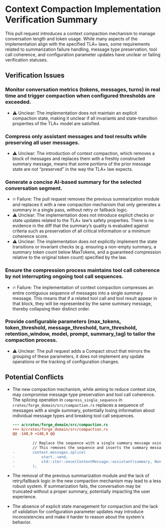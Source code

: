 # Context Compaction Implementation Verification Summary

This pull request introduces a context compaction mechanism to manage conversation length and token usage. While many aspects of the implementation align with the specified TLA+ laws, some requirements related to summarization failure handling, message type preservation, tool call coherence, and configuration parameter updates have unclear or failing verification statuses.

## Verification Issues

### Monitor conversation metrics (tokens, messages, turns) in real time and trigger compaction when configured thresholds are exceeded.
- ⚠️ Unclear: The implementation does not maintain an explicit compaction state, making it unclear if all invariants and state-transition properties of the TLA+ model are satisfied.

### Compress only assistant messages and tool results while preserving all user messages.
- ⚠️ Unclear: The introduction of context compaction, which removes a block of messages and replaces them with a freshly constructed summary message, means that some portions of the prior message state are not “preserved” in the way the TLA+ law expects.

### Generate a concise AI-based summary for the selected conversation segment.
- 🔥 Failure: The pull request removes the previous summarization module and replaces it with a new compaction mechanism that only generates a summary in a single pass, without retry or fallback logic.
- ⚠️ Unclear: The implementation does not introduce explicit checks or state updates related to the TLA+ law’s safety properties. There is no evidence in the diff that the summary’s quality is evaluated against criteria such as preservation of all critical information or a minimum coherence score.
- ⚠️ Unclear: The implementation does not explicitly implement the state transitions or invariant checks (e.g. ensuring a non-empty summary, a summary token count below MaxTokens, and a guaranteed compression relative to the original token count) specified by the law.

### Ensure the compression process maintains tool call coherence by not interrupting ongoing tool call sequences.
- 🔥 Failure: The implementation of context compaction compresses an entire contiguous sequence of messages into a single summary message. This means that if a related tool call and tool result appear in that block, they will be represented by the same summary message, thereby collapsing their distinct order.

### Provide configurable parameters (max_tokens, token_threshold, message_threshold, turn_threshold, retention_window, model, prompt, summary_tag) to tailor the compaction process.
- ⚠️ Unclear: The pull request adds a Compact struct that mirrors the grouping of these parameters, it does not implement any update operations or the tracking of configuration changes.

## Potential Conflicts

- The new compaction mechanism, while aiming to reduce context size, may compromise message type preservation and tool call coherence. The splicing operation in `compress_single_sequence` in `crates/forge_domain/src/compaction.rs` replaces a sequence of messages with a single summary, potentially losing information about individual message types and breaking tool call sequences.

  ```diff
  --- a/crates/forge_domain/src/compaction.rs
  +++ b/crates/forge_domain/src/compaction.rs
  @@ -148,9 +148,9 @@
   
           // Replace the sequence with a single summary message using splice
           // This removes the sequence and inserts the summary message in-place
  -        context.messages.splice(
  -            start..=end,
  -            std::iter::once(ContextMessage::assistant(summary, None)),
  -        );
  ```

- The removal of the previous summarization module and the lack of retry/fallback logic in the new compaction mechanism may lead to a less robust system. If summarization fails, the conversation may be truncated without a proper summary, potentially impacting the user experience.

- The absence of explicit state management for compaction and the lack of validation for configuration parameter updates may introduce inconsistencies and make it harder to reason about the system's behavior.